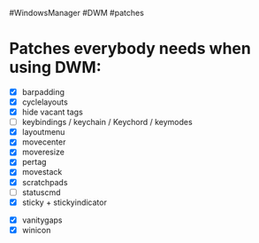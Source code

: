 #WindowsManager
#DWM
#patches

# Patches everybody needs when using DWM:
- [x] barpadding
- [x] cyclelayouts
- [x] hide vacant tags
- [ ] keybindings / keychain / Keychord / keymodes
- [x] layoutmenu
- [x] movecenter
- [x] moveresize
- [x] pertag
- [x] movestack
- [x] scratchpads
- [ ] statuscmd
- [x] sticky + stickyindicator
<!-- - [x] systray (have to analyse this carefully 'cause it messes with the barpadding patch I applied) -->
- [x] vanitygaps
- [x] winicon

